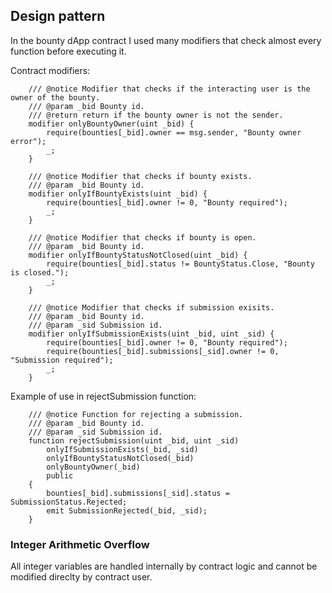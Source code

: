 ## Design pattern

In the bounty dApp contract I used many modifiers that check almost every function before executing it. 

Contract modifiers:

```solidity
    /// @notice Modifier that checks if the interacting user is the owner of the bounty.
    /// @param _bid Bounty id.
    /// @return return if the bounty owner is not the sender.
    modifier onlyBountyOwner(uint _bid) {
        require(bounties[_bid].owner == msg.sender, "Bounty owner error");
        _;
    }

    /// @notice Modifier that checks if bounty exists.
    /// @param _bid Bounty id.
    modifier onlyIfBountyExists(uint _bid) {
        require(bounties[_bid].owner != 0, "Bounty required");
        _;
    }

    /// @notice Modifier that checks if bounty is open.
    /// @param _bid Bounty id.
    modifier onlyIfBountyStatusNotClosed(uint _bid) {
        require(bounties[_bid].status != BountyStatus.Close, "Bounty is closed.");
        _;
    }

    /// @notice Modifier that checks if submission exisits.
    /// @param _bid Bounty id.
    /// @param _sid Submission id.
    modifier onlyIfSubmissionExists(uint _bid, uint _sid) {
        require(bounties[_bid].owner != 0, "Bounty required");
        require(bounties[_bid].submissions[_sid].owner != 0, "Submission required");
        _;
    }
```

Example of use in rejectSubmission function:

```solidity
    /// @notice Function for rejecting a submission.
    /// @param _bid Bounty id.
    /// @param _sid Submission id.
    function rejectSubmission(uint _bid, uint _sid)
		onlyIfSubmissionExists(_bid, _sid)
		onlyIfBountyStatusNotClosed(_bid)
		onlyBountyOwner(_bid)
        public 
    {
        bounties[_bid].submissions[_sid].status = SubmissionStatus.Rejected;
        emit SubmissionRejected(_bid, _sid);
    }
```
### Integer Arithmetic Overflow

All integer variables are handled internally by contract logic and cannot be modified direclty by contract user.


